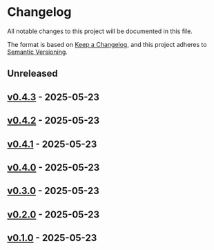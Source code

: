 # Changelog

All notable changes to this project will be documented in this file.

The format is based on [Keep a Changelog](https://keepachangelog.com/en/1.0.0/),
and this project adheres to [Semantic Versioning](https://semver.org/spec/v2.0.0.html).

## Unreleased

## [v0.4.3](https://github.com/TheCuddlyBear/ChildesPython/releases/tag/v0.4.3) - 2025-05-23

## [v0.4.2](https://github.com/TheCuddlyBear/ChildesPython/releases/tag/v0.4.2) - 2025-05-23

## [v0.4.1](https://github.com/TheCuddlyBear/ChildesPython/releases/tag/v0.4.1) - 2025-05-23

## [v0.4.0](https://github.com/TheCuddlyBear/ChildesPython/releases/tag/v0.4.0) - 2025-05-23

## [v0.3.0](https://github.com/TheCuddlyBear/ChildesPython/releases/tag/v0.3.0) - 2025-05-23

## [v0.2.0](https://github.com/TheCuddlyBear/ChildesPython/releases/tag/v0.2.0) - 2025-05-23

## [v0.1.0](https://github.com/TheCuddlyBear/ChildesPython/releases/tag/v0.1.0) - 2025-05-23
